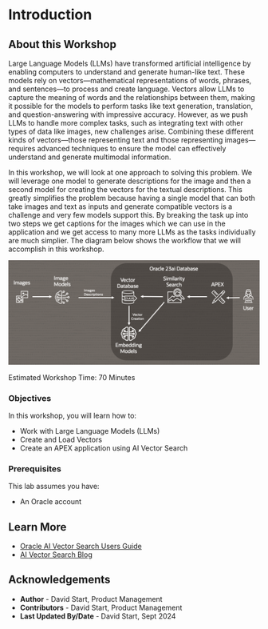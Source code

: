 # Introduction

## About this Workshop

Large Language Models (LLMs) have transformed artificial intelligence by enabling computers to understand and generate human-like text. These models rely on vectors—mathematical representations of words, phrases, and sentences—to process and create language. Vectors allow LLMs to capture the meaning of words and the relationships between them, making it possible for the models to perform tasks like text generation, translation, and question-answering with impressive accuracy. However, as we push LLMs to handle more complex tasks, such as integrating text with other types of data like images, new challenges arise. Combining these different kinds of vectors—those representing text and those representing images—requires advanced techniques to ensure the model can effectively understand and generate multimodal information.

In this workshop, we will look at one approach to solving this problem. We will leverage one model to generate descriptions for the image and then a second model for creating the vectors for the textual descriptions. This greatly simplifies the problem because having a single model that can both take images and text as inputs and generate compatible vectors is a challenge and very few models support this. By breaking the task up into two steps we get captions for the images which we can use in the application and we get access to many more LLMs as the tasks individually are much simplier. The diagram below shows the workflow that we will accomplish in this workshop.


![Image alt text](images/diagram1.png)


Estimated Workshop Time: 70 Minutes

  [](youtube:pu79sny1AzY)

### Objectives

In this workshop, you will learn how to:
* Work with Large Language Models (LLMs)
* Create and Load Vectors
* Create an APEX application using AI Vector Search

### Prerequisites

This lab assumes you have:
* An Oracle account

## Learn More

* [Oracle AI Vector Search Users Guide](https://docs.oracle.com/en/database/oracle/oracle-database/23/vecse/whats-new-oracle-ai-vector-search.html)
* [AI Vector Search Blog](https://blogs.oracle.com/database/post/oracle-announces-general-availability-of-ai-vector-search-in-oracle-database-23ai)

## Acknowledgements
* **Author** - David Start, Product Management
* **Contributors** -  David Start, Product Management
* **Last Updated By/Date** - David Start, Sept 2024
